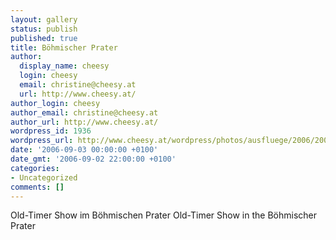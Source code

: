 ```yaml
---
layout: gallery
status: publish
published: true
title: Böhmischer Prater
author:
  display_name: cheesy
  login: cheesy
  email: christine@cheesy.at
  url: http://www.cheesy.at/
author_login: cheesy
author_email: christine@cheesy.at
author_url: http://www.cheesy.at/
wordpress_id: 1936
wordpress_url: http://www.cheesy.at/wordpress/photos/ausfluege/2006/2006-09-03/
date: '2006-09-03 00:00:00 +0100'
date_gmt: '2006-09-02 22:00:00 +0100'
categories:
- Uncategorized
comments: []
---
```

<!--:de-->Old-Timer Show im Böhmischen Prater
<!--:--><!--:en-->Old-Timer Show in the Böhmischer Prater
<!--:-->
